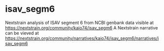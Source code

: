 # isav_segm6
Nextstrain analysis of ISAV segment 6 from NCBI genbank data visible at https://nextstrain.org/community/kaio74/isav_segm6
A Nextstrain narrative can be vieved at https://nextstrain.org/community/narratives/kaio74/isav_segm6/narratives/isav_segm6

